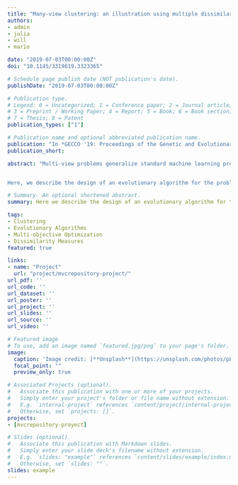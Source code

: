 ```yaml
---
title: "Many-view clustering: an illustration using multiple dissimilarity measures"
authors:
- admin
- julia
- will
- mario

date: "2019-07-03T00:00:00Z"
doi: "10.1145/3319619.3323365"

# Schedule page publish date (NOT publication's date).
publishDate: "2019-07-03T00:00:00Z"

# Publication type.
# Legend: 0 = Uncategorized; 1 = Conference paper; 2 = Journal article;
# 3 = Preprint / Working Paper; 4 = Report; 5 = Book; 6 = Book section;
# 7 = Thesis; 8 = Patent
publication_types: ["1"]

# Publication name and optional abbreviated publication name.
publication: "In *GECCO '19: Proceedings of the Genetic and Evolutionary Computation Conference Companion*"
publication_short:

abstract: "Multi-view problems generalize standard machine learning problems to situations in which data entities are described from multiple different perspectives, a situation that arises in many applications due to the consideration of multiple data sources or multiple metrics of dissimilarity between entities. Multi-view algorithms for data clustering offer the opportunity to fully consider and integrate this information during the clustering process, but current algorithms are often limited to the use of two views. 


Here, we describe the design of an evolutionary algorithm for the problem of multi-view data clustering. The use of a many-objective evolutionary algorithm addresses limitations of previous work, as the resulting method should be capable of scaling to settings with four or more views. We evaluate the performance of our proposed algorithm for a set of traditional benchmark datasets, where multiple views are derived using distinct measures of dissimilarity. Our results demonstrate the ability of our method to effectively deal with a many-view setting, as well as the performance boost obtained from the integration of complementary measures of dissimilarity for both synthetic and real-world datasets."

# Summary. An optional shortened abstract.
summary: Here we describe the design of an evolutionary algorithm for the problem of multi-view data clustering. The use of a many-objective evolutionary algorithm addresses limitations of previous work, as the resulting method should be capable of scaling to settings with four or more views.

tags:
- Clustering
- Evolutionary Algorithms
- Multi-objective Optimization
- Dissimilarity Measures 
featured: true

links:
- name: "Project"
  url: "project/mvcrepository-project/"
url_pdf: ''
url_code: ''
url_dataset: ''
url_poster: ''
url_project: ''
url_slides: ''
url_source: ''
url_video: ''

# Featured image
# To use, add an image named `featured.jpg/png` to your page's folder. 
image:
  caption: 'Image credit: [**Unsplash**](https://unsplash.com/photos/pLCdAaMFLTE)'
  focal_point: ""
  preview_only: true

# Associated Projects (optional).
#   Associate this publication with one or more of your projects.
#   Simply enter your project's folder or file name without extension.
#   E.g. `internal-project` references `content/project/internal-project/index.md`.
#   Otherwise, set `projects: []`.
projects:
- [mvcrepository-proyect]

# Slides (optional).
#   Associate this publication with Markdown slides.
#   Simply enter your slide deck's filename without extension.
#   E.g. `slides: "example"` references `content/slides/example/index.md`.
#   Otherwise, set `slides: ""`.
slides: example
---
```

<!---
{{% alert note %}}
Click the *Cite* button above to demo the feature to enable visitors to import publication metadata into their reference management software.
{{% /alert %}}

{{% alert note %}}
Click the *Slides* button above to demo Academic's Markdown slides feature.
{{% /alert %}}

Supplementary notes can be added here, including [code and math](https://sourcethemes.com/academic/docs/writing-markdown-latex/).

-->